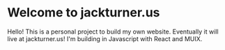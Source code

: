 # Welcome to jackturner.us

Hello! This is a personal project to build my own website. Eventually it will live at jackturner.us! I'm building in Javascript with React and MUIX.